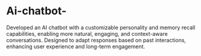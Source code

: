 # Ai-chatbot-
Developed an AI chatbot with a customizable personality and memory recall capabilities, enabling more natural, engaging, and context-aware conversations. Designed to adapt responses based on past interactions, enhancing user experience and long-term engagement.
